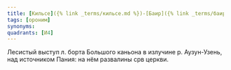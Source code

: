 ```yaml
---
title: [Кильсе]({% link _terms/кильсе.md %})-[Баир]({% link _terms/баир.md %})
tags: [ороним]
synonyms:
quadrants: [И4]
---
```


Лесистый выступ л. борта Большого каньона в излучине р. Аузун-Узень, над
источником Пания: на нём развалины срв церкви.
